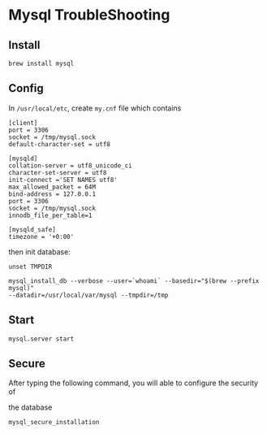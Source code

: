 # Mysql TroubleShooting

## Install

    brew install mysql

## Config

In `/usr/local/etc`, create `my.cnf` file which contains 

    [client]
    port = 3306
    socket = /tmp/mysql.sock
    default-character-set = utf8

    [mysqld]
    collation-server = utf8_unicode_ci
    character-set-server = utf8
    init-connect ='SET NAMES utf8'
    max_allowed_packet = 64M
    bind-address = 127.0.0.1
    port = 3306
    socket = /tmp/mysql.sock
    innodb_file_per_table=1

    [mysqld_safe]
    timezone = '+0:00'

then init database:

    unset TMPDIR

    mysql_install_db --verbose --user=`whoami` --basedir="$(brew --prefix mysql)"
    --datadir=/usr/local/var/mysql --tmpdir=/tmp

## Start

    mysql.server start

## Secure

After typing the following command, you will able to configure the security of

the database

    mysql_secure_installation




